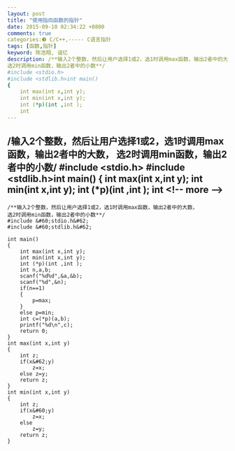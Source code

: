 ```yaml
---
layout: post
title: "使用指向函数的指针"
date: 2015-09-10 02:34:22 +0800
comments: true
categories:❸ C/C++,----- C语言指针
tags: [函数,指针]
keyword: 陈浩翔, 谙忆
description: /**输入2个整数，然后让用户选择1或2，选1时调用max函数，输出2者中的大数，
选2时调用min函数，输出2者中的小数**/
#include <stdio.h>
#include <stdlib.h>int main()
{
    int max(int x,int y);
    int min(int x,int y);
    int (*p)(int ,int );
    int 
---
```



/**输入2个整数，然后让用户选择1或2，选1时调用max函数，输出2者中的大数，
选2时调用min函数，输出2者中的小数**/
#include &#60;stdio.h&#62;
#include &#60;stdlib.h&#62;int main()
{
    int max(int x,int y);
    int min(int x,int y);
    int (*p)(int ,int );
    int
&#60;!-- more --&#62;
----------

```
/**输入2个整数，然后让用户选择1或2，选1时调用max函数，输出2者中的大数，
选2时调用min函数，输出2者中的小数**/
#include &#60;stdio.h&#62;
#include &#60;stdlib.h&#62;

int main()
{
    int max(int x,int y);
    int min(int x,int y);
    int (*p)(int ,int );
    int n,a,b;
    scanf("%d%d",&a,&b);
    scanf("%d",&n);
    if(n==1)
    {
        p=max;
    }
    else p=min;
    int c=(*p)(a,b);
    printf("%d\n",c);
    return 0;
}
int max(int x,int y)
{
    int z;
    if(x&#62;y)
        z=x;
    else z=y;
    return z;
}
int min(int x,int y)
{
    int z;
    if(x&#60;y)
        z=x;
    else
        z=y;
    return z;
}

```